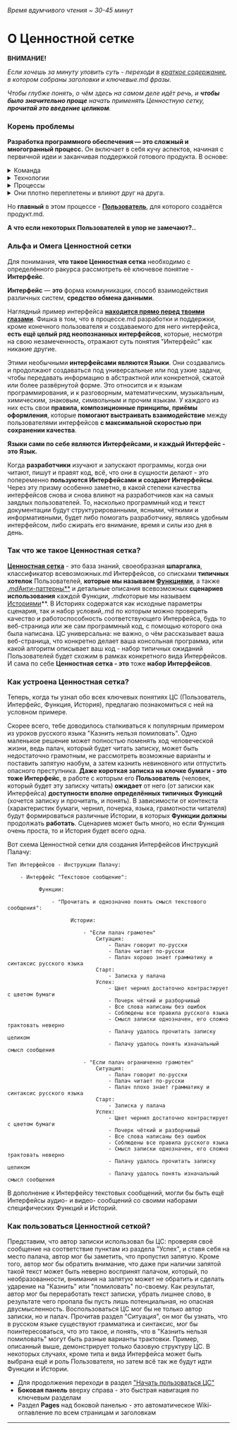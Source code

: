 _Время вдумчивого чтения ~ 30-45 минут_

# О Ценностной сетке

**ВНИМАНИЕ!**

_Если хочешь за минуту уловить суть - переходи в [краткое содержание](Тезисно.md), в котором собраны заголовки и ключевые.md фразы._

_Чтобы глубже понять, о чём здесь на самом деле идёт речь, и  **чтобы было значительно проще** начать применять Ценностную сетку, **прочитай это введение целиком**._

### Корень проблемы

**Разработка программного обеспечения — это сложный и многогранный процесс.** Он включает в себя кучу аспектов, начиная с первичной идеи и заканчивая поддержкой готового продукта. В основе: <details><summary>Команда</summary>Взаимодействие между разработчиками, тестировщиками, тимлидами и многими другими специалистами определяет, насколько успешно и гармонично будет идти работа. Умение внимательно слушать и эффективно делиться информацией, сотрудничать и решать проблемы в команде — важнейшая часть успешной разработки.</details><details><summary>Технологии</summary>Это языки программирования, библиотеки, фреймворки, всевозможные инструменты автоматизации и прочая инфраструктура. Правильный выбор технологий влияет на скорость разработки, стабильность, безопасность и масштабируемость ПО.</details><details><summary>Процессы</summary>Это различные подходы и методологии, которые помогают организовать работу команды, эффективно использовать ресурсы, минимизировать ошибки и быстрее адаптироваться к изменениям.</details><details><summary>Они плотно переплетены и влияют друг на друга.</summary>Технологии задают возможности и ограничения для процессов, процессы обеспечивают структуру и порядок работы людей, а люди, в свою очередь, принимают решения о выборе технологий и реализации процессов. Например, даже самые современные технологии могут быть неэффективны без чётко настроенных процессов и вовлечённой команды. Точно так же неправильные процессы или недостаток компетенций могут свести на нет потенциал технологий.</details>

Но **главный** в этом процессе - [**Пользователь**](Пользователь.md), для которого создаётся продукт.md.

**А что если некоторых Пользователей в упор не замечают?..**

### Альфа и Омега Ценностной сетки

Для понимания,  **что такое Ценностная сетка** необходимо с определённого ракурса рассмотреть её ключевое понятие - **Интерфейс**.

**Интерфейс** — **это** форма коммуникации, способ взаимодействия различных систем, **средство обмена данными**.

Наглядный пример интерфейса [**находится прямо перед твоими глазами**](Интерфейс.md). Фишка в том, что в процессе.md разработки и поддержки, кроме конечного пользователя и создаваемого для него интерфейса, **есть ещё целый ряд неопознанных интерфейсов**, которые, несмотря на свою незамеченность, отражают суть понятия "Интерфейс" как никакие другие.

Этими необычными **интерфейсами являются Языки**. Они создавались и продолжают создаваться под универсальные или под узкие задачи, чтобы передавать информацию в абстрактной или конкретной, сжатой или более развёрнутой форме. Это относится и к языкам программирования, и к разговорным, математическим, музыкальным, химическим, знаковым, символьным и прочим языкам. У каждого из них есть свои **правила, композиционные принципы, приёмы оформления**, которые **помогают выстраивать взаимодействие** между пользователями интерфейсов **с максимальной скоростью при сохранении качества**.

**Языки сами по себе являются Интерфейсами, и каждый Интерфейс - это Язык.**

Когда **разработчики** изучают и запускают программы, когда они читают, пишут и правят код, всё, что они в сущности делают - это попеременно **пользуются Интерфейсами и создают Интерфейсы**. Через эту призму особенно заметно, в какой степени качества интерфейсов снова и снова влияют на разработчиков как на самых заядлых пользователей. То, насколько программный код и текст документации будут структурированными, ясными, чёткими и информативными, будет либо помогать разработчику, являясь удобным интерфейсом, либо сжирать его внимание, время и силы изо дня в день.

### Так что же такое Ценностная сетка?

[**Ценностная сетка**](Ценностная-сетка.md) - это база знаний, своеобразная **шпаргалка**, классификатор всевозможных.md Интерфейсов, со списками **типичных хотелок** Пользователей, **которые мы называем [Функциями](Функция.md)**, а также [*.md*Анти-паттерны**](Анти%E2%80%90паттерн.md) и детальные описания всевозможных **сценариев использования** каждой Функции, *.md*которые мы называем [Историями](История.md)**. В Историях содержатся как исходные параметры сценария, так и набор условий,.md по которым можно проверить качество и работоспособность соответствующего Интерфейса, будь то веб-страница или же сам программный код, с помощью которого она была написана. ЦС универсальна: не важно, о чём рассказывает ваша веб-страница, что конкретно делает ваша консольная программа, или какой алгоритм описывает ваш код - набор типичных ожиданий Пользователей будет схожим в рамках конкретного вида Интерфейсов. И сама по себе **Ценностная сетка - это** тоже **набор Интерфейсов**.


### Как устроена Ценностная сетка?

Теперь, когда ты узнал обо всех ключевых понятиях ЦС (Пользователь, Интерфейс, Функция, История), предлагаю познакомиться с ней на условном примере.

Скорее всего, тебе доводилось сталкиваться к популярным примером из уроков русского языка "Казнить нельзя помиловать". Одно маленькое решение может полностью поменять ход человеческой жизни, ведь палач, который будет читать записку, может быть недостаточно грамотным, не рассмотреть возможные варианты и поставить запятую наобум, а затем казнить невиновного или отпустить опасного преступника. **Даже короткая записка на клочке бумаги - это тоже Интерфейс**, в работе с которым его **Пользователь** (человек, который будет эту записку читать) **ожидает** от него (от записки как Интерфейса) **доступности вполне определённых типичных Функций** (хочется записку и прочитать, и понять). В зависимости от контекста (характеристик бумаги, чернил, почерка, языка, грамотности читателя) будут формироваться различные Истории, в которых **Функции должны** продолжать **работать**. Сценариев может быть много, но если Функция очень проста, то и История будет всего одна.

Вот схема Ценностной сетки для создания Интерфейсов Инструкций Палачу:
```
Тип Интерфейсов - Инструкции Палачу:
```
```
    - Интерфейс "Текстовое сообщение":
```
```
          Функции:
```
```
              - "Прочитать и однозначно понять смысл текстового сообщения":
```
```
                    Истории:
```
```
                        - "Если палач грамотен"
                            Ситуация:
                                - Палач говорит по-русски
                                - Палач читает по-русски
                                - Палач хорошо знает грамматику и синтаксис русского языка
                            Старт:
                                - Записка у палача
                            Успех:
                                - Цвет чернил достаточно контрастирует с цветом бумаги
                                - Почерк чёткий и разборчивый
                                - Все слова написаны без ошибок
                                - Соблюдены все правила русского языка
                                - Смысл записки однозначен, его сложно трактовать неверно
                                - Палачу удалось прочитать записку целиком
                                - Палачу удалось понять изначальный смысл сообщения
```
```
                        - "Если палач ограниченно грамотен"
                            Ситуация:
                                - Палач говорит по-русски
                                - Палач читает по-русски
                                - Палач плохо знает грамматику и синтаксис русского языка
                            Старт:
                                - Записка у палача
                            Успех:
                                - Цвет чернил достаточно контрастирует с цветом бумаги
                                - Почерк чёткий и разборчивый
                                - Все слова написаны без ошибок
                                - Соблюдены все правила русского языка
                                - Смысл записки однозначен, его сложно трактовать неверно
                                - Палачу удалось прочитать записку целиком
                                - Палачу удалось понять изначальный смысл сообщения
```

В дополнение к Интерфейсу текстовых сообщений, могли бы быть ещё Интерфейсы аудио- и видео- сообщений со своими наборами специфических Функций и Историй.

### Как пользоваться Ценностной сеткой?

Представим, что автор записки использовал бы ЦС: проверяя своё сообщение на соответствие пунктам из раздела "Успех", и ставя себя на место палача, автор мог бы заметить, что пропустил запятую. Кроме того, автор мог бы обратить внимание, что даже при наличии запятой такой текст может быть неверно воспринят палачом, который, по необразованности, внимания на запятую может не обратить и сделать ударение на "Казнить" или "помиловать" по-своему. Как результат, автор мог бы переработать текст записки, убрать лишнее слово, в результате чего пропала бы пусть лишь потенциальная, но опасная двусмысленность. Воспользоваться ЦС мог бы не только автор записки, но и палач. Прочитав раздел "Ситуация", он мог бы узнать, что в русском языке существуют грамматика и синтаксис, мог бы поинтересоваться, что это такое, и понять, что в "Казнить нельзя помиловать" могут быть разные варианты трактовки. Пример, описанный выше, демонстрирует только базовую структуру ЦС. В некоторых случаях, кроме типа и вида Интерфейса может быть выбрана ещё и роль Пользователя, но затем всё так же будут идти Функции и Истории.

- Для продолжения переходи в раздел ["Начать пользоваться ЦС"](Алгоритм-применения-ЦС.md)
- **Боковая панель** вверху справа - это быстрая навигация по ключевым разделам
- Раздел **Pages** над боковой панелью - это автоматическое Wiki-оглавление по всем страницам и заголовкам

***
